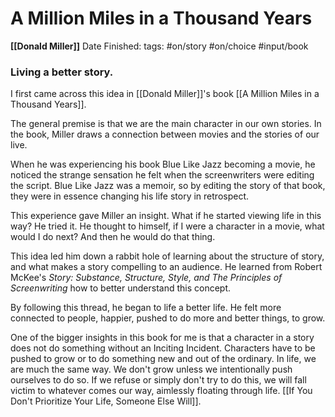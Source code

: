 # A Million Miles in a Thousand Years
**[[Donald Miller]]**
Date Finished: 
tags: #on/story #on/choice 
#input/book

### Living a better story.

I first came across this idea in [[Donald Miller]]'s book [[A Million Miles in a Thousand Years]]. 

The general premise is that we are the main character in our own stories. In the book, Miller draws a connection between movies and the stories of our live.

When he was experiencing his book Blue Like Jazz becoming a movie, he noticed the strange sensation he felt when the screenwriters were editing the script. Blue Like Jazz was a memoir, so by editing the story of that book, they were in essence changing his life story in retrospect. 

This experience gave Miller an insight. What if he started viewing life in this way? He tried it. He thought to himself, if I were a character in a movie, what would I do next? And then he would do that thing.

This idea led him down a rabbit hole of learning about the structure of story, and what makes a story compelling to an audience. He learned from Robert McKee's *Story: Substance, Structure, Style, and The Principles of Screenwriting* how to better understand this concept.

By following this thread, he began to life a better life. He felt more connected to people, happier, pushed to do more and better things, to grow. 

One of the bigger insights in this book for me is that a character in a story does not do something without an Inciting Incident. Characters have to be pushed to grow or to do something new and out of the ordinary. In life, we are much the same way. We don't grow unless we intentionally push ourselves to do so. If we refuse or simply don't try to do this, we will fall victim to whatever comes our way, aimlessly floating through life. [[If You Don't Prioritize Your Life, Someone Else Will]].